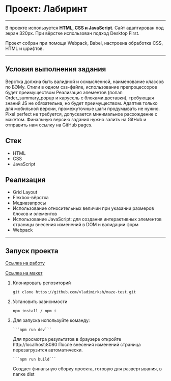 # Проект: Лабиринт

---

В проекте используется **HTML, CSS и JavaScript**. Сайт адаптирован под экран 320px.
При вёрстке использован подход Desktop First.

Проект собран при помощи Webpack, Babel, настроена обработка CSS, HTML и шрифтов.

---

## Условия выполнения задания

Верстка должна быть валидной и осмысленной, наименование классов по БЭМу.
Стили в одном css-файле, использование препроцессоров будет преимуществом
Реализация элементов (попап Order_summary_popup и карусель с блоками доставки), требующая знаний JS не обязательна, но будет преимуществом.
Адаптив только для мобильной версии, промежуточные шаги продумывать не нужно.
Pixel perfect не требуется, допускается минимальное расхождение с макетом.
Финальную версию задания нужно залить на GitHub и отправить нам ссылку на GitHub pages.

## Стек

- HTML
- CSS
- JavaScript

## Реализация

- Grid Layout
- Flexbox-вёрстка
- Медиазапросы
- Использование относительных величин при указании размеров блоков и элементов
- Использование JavaScript: для создания интерактивных элементов страницы внесения изменений в DOM и валидации форм
- Webpack

---

## Запуск проекта

[Ссылка на работу](https://vladimirksh.github.io/maze-test/)

[Ссылка на макет](https://www.figma.com/file/djbJCdbrGYUJAkfLf5Jah5/%D0%A2%D0%B5%D1%81%D1%82%D0%BE%D0%B2%D0%BE%D0%B5-%D0%B2%D0%B5%D1%80%D1%81%D1%82%D0%B0%D0%BB%D1%8C%D1%89%D0%B8%D0%BA-2022?node-id=0%3A1)

1.  Клонировать репозиторий

    `git clone https://github.com/vladimirksh/maze-test.git`

2.  Установить зависимости

    `npm install / npm i`

3.  Для запуска используйте команду:

        ```npm run dev```

    Для просмотра результатов в браузере откройте http://localhost:8080 После внесения изменений страница перезагрузится автоматически.

        ```npm run build```

    Создает финальную сборку проекта, готовую для развертывания, в папке dist
